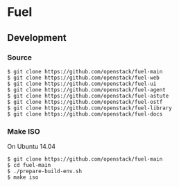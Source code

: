 Fuel
====


Development
-----------

### Source
```
$ git clone https://github.com/openstack/fuel-main
$ git clone https://github.com/openstack/fuel-web
$ git clone https://github.com/openstack/fuel-ui
$ git clone https://github.com/openstack/fuel-agent
$ git clone https://github.com/openstack/fuel-astute
$ git clone https://github.com/openstack/fuel-ostf
$ git clone https://github.com/openstack/fuel-library
$ git clone https://github.com/openstack/fuel-docs
```


### Make ISO
On Ubuntu 14.04

```
$ git clone https://github.com/openstack/fuel-main
$ cd fuel-main
$ ./prepare-build-env.sh
$ make iso
```